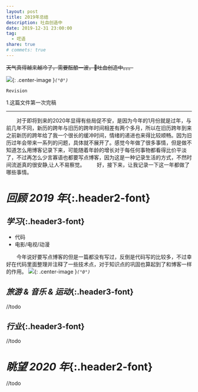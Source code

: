 ```yaml
---
layout: post
title: 2019年总结
description: 吐血创造中
date: 2019-12-31 23:00:00
tag:
  - 呓语
share: true
# commets: true
---
```

~~天气真得越来越冷了，需要酝酿一波，🤮吐血创造中。。。~~

![]({{site.asseturl}}/summary/2019/2019-pic_title.jpg){: .center-image }_`(°0°)`_

`Revision`

1.这篇文件第一次完稿

---
&emsp;&emsp;对于即将到来的2020年显得有些局促不安，是因为今年的1月份就是过年，与前几年不同，新历的跨年与旧历的跨年时间相差有两个多月，所以在旧历跨年到来之前新历的跨年给了我一个很长的缓冲时间，情绪的递进也来得比较顺畅。因为旧历过年会带来一系列的问题，具体就不展开了。感觉今年做了很多事情，但是做不知道怎么用博客记录下来，可能随着年龄的增长对于每任何事物都看得比价平淡了，不过再怎么少言寡语也都要写点博客，因为这是一种记录生活的方式，不然时间流逝真的很安静,让人不易察觉。
&emsp;&emsp;好，接下来，让我记录一下这一年都做了哪些事情。

# _回顾 2019 年_{:.header2-font}

## _学习_{:.header3-font}
- 代码
- 电影/电视/动漫

&emsp;&emsp;今年说好要写点博客的但是一篇都没有写过，反倒是代码写的比较多，不过幸好在代码里面整理并注释了一些技术点，对于知识点的巩固也算起到了和博客一样的作用。
![]({{site.asseturl}}/summary/2019/2019-pic_code.jpg){: .center-image }_`(°0°)`_



## _旅游 & 音乐 & 运动_{:.header3-font}
//todo

## _行业_{:.header3-font}
//todo

# _眺望 2020 年_{:.header2-font}
//todo